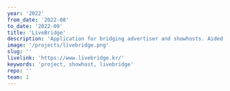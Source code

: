 ```yaml
---
year: '2022'
from_date: '2022-08'
to_date: '2022-09'
title: 'LiveBridge'
description: 'Application for bridging advertiser and showhosts. Aided in development for 2 months '
image: '/projects/livebridge.png'
slug: ''
livelink: 'https://www.livebridge.kr/'
keywords: 'project, showhost, livebridge'
repo: ''
team: 1
---
```

